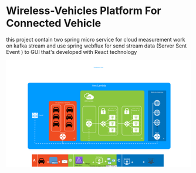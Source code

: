 # Wireless-Vehicles Platform For Connected Vehicle

this project contain two spring micro service for cloud measurement work on kafka stream and 
use spring webflux for send stream data  (Server Sent Event ) to GUI that's developed with React technology


 
![Alt text](Wireless%20car%20architecture.svg)
